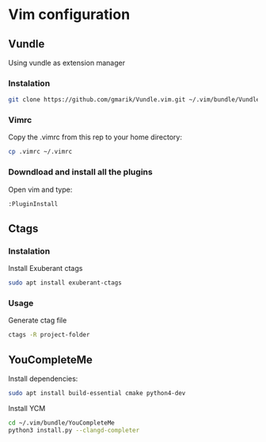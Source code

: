 # Vim configuration

## Vundle
Using vundle as extension manager

### Instalation
```bash  
git clone https://github.com/gmarik/Vundle.vim.git ~/.vim/bundle/Vundle.vim

```

### Vimrc
Copy the .vimrc from this rep to your home directory: 
```bash  
cp .vimrc ~/.vimrc

```

### Downdload and install all the plugins 
Open vim and type:  
```bash  
:PluginInstall

```

## Ctags
### Instalation
Install Exuberant ctags

```bash 
sudo apt install exuberant-ctags
```

### Usage
Generate ctag file

```bash 
ctags -R project-folder
```

## YouCompleteMe
Install dependencies:
```bash
sudo apt install build-essential cmake python4-dev
``` 

Install YCM
```bash
cd ~/.vim/bundle/YouCompleteMe
python3 install.py --clangd-completer
```

